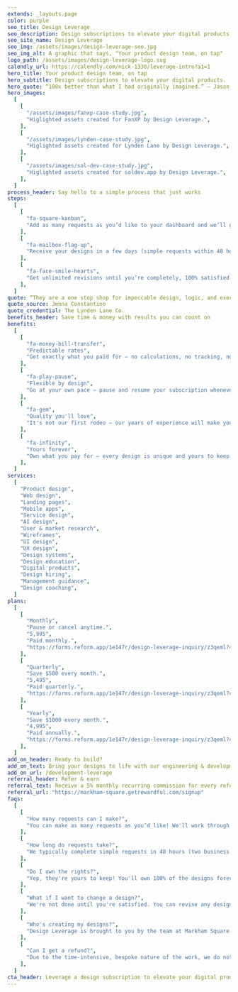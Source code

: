 ```yaml
---
extends: _layouts.page
color: purple
seo_title: Design Leverage
seo_description: Design subscriptions to elevate your digital products.
seo_site_name: Design Leverage
seo_img: /assets/images/design-leverage-seo.jpg
seo_img_alt: A graphic that says, "Your product design team, on tap"
logo_path: /assets/images/design-leverage-logo.svg
calendly_url: https://calendly.com/nick-1330/leverage-intro?a1=1
hero_title: Your product design team, on tap
hero_subtitle: Design subscriptions to elevate your digital products.
hero_quote: “100x better than what I had originally imagined.” – Jason Chen
hero_images:
  [
    [
      "/assets/images/fanxp-case-study.jpg",
      "Higlighted assets created for FanXP by Design Leverage.",
    ],
    [
      "/assets/images/lynden-case-study.jpg",
      "Higlighted assets created for Lynden Lane by Design Leverage.",
    ],
    [
      "/assets/images/sol-dev-case-study.jpg",
      "Higlighted assets created for soldev.app by Design Leverage.",
    ],
  ]
process_header: Say hello to a simple process that just works
steps:
  [
    [
      "fa-square-kanban",
      "Add as many requests as you’d like to your dashboard and we’ll get to work.",
    ],
    [
      "fa-mailbox-flag-up",
      "Receive your designs in a few days (simple requests within 48 hours from Monday to Friday).",
    ],
    [
      "fa-face-smile-hearts",
      "Get unlimited revisions until you’re completely, 100% satisfied with the results.",
    ],
  ]
quote: “They are a one stop shop for impeccable design, logic, and execution.”
quote_source: Jenna Constantino
quote_credential: The Lynden Lane Co.
benefits_header: Save time & money with results you can count on
benefits:
  [
    [
      "fa-money-bill-transfer",
      "Predictable rates",
      "Get exactly what you paid for – no calculations, no tracking, no surprises.",
    ],
    [
      "fa-play-pause",
      "Flexible by design",
      "Go at your own pace – pause and resume your subscription whenever.",
    ],
    [
      "fa-gem",
      "Quality you'll love",
      "It's not our first rodeo – our years of experience will make your designs shine.",
    ],
    [
      "fa-infinity",
      "Yours forever",
      "Own what you pay for – every design is unique and yours to keep.",
    ],
  ]
services:
  [
    "Product design",
    "Web design",
    "Landing pages",
    "Mobile apps",
    "Service design",
    "AI design",
    "User & market research",
    "Wireframes",
    "UI design",
    "UX design",
    "Design systems",
    "Design education",
    "Digital products",
    "Design hiring",
    "Management guidance",
    "Design coaching",
  ]
plans:
  [
    [
      "Monthly",
      "Pause or cancel anytime.",
      "5,995",
      "Paid monthly.",
      "https://forms.reform.app/1e147r/design-leverage-inquiry/z3qeml?47bdd25f-e200-4f2b-bdb6-44e8ca820633=Monthly%20($5,995/month)",
    ],
    [
      "Quarterly",
      "Save $500 every month.",
      "5,495",
      "Paid quarterly.",
      "https://forms.reform.app/1e147r/design-leverage-inquiry/z3qeml?47bdd25f-e200-4f2b-bdb6-44e8ca820633=Quarterly%20($5,495/month)",
    ],
    [
      "Yearly",
      "Save $1000 every month.",
      "4,995",
      "Paid annually.",
      "https://forms.reform.app/1e147r/design-leverage-inquiry/z3qeml?47bdd25f-e200-4f2b-bdb6-44e8ca820633=Yearly%20($4,995/month)",
    ],
  ]
add_on_header: Ready to build?
add_on_text: Bring your designs to life with our engineering & development subscriptions.
add_on_url: /development-leverage
referral_header: Refer & earn
referral_text: Receive a 5% monthly recurring commission for every referral you make.
referral_url: "https://markham-square.getrewardful.com/signup"
faqs:
  [
    [
      "How many requests can I make?",
      "You can make as many requests as you’d like! We'll work through them one by one based on the priority you set. You can always change your priorities at any time.",
    ],
    [
      "How long do requests take?",
      "We typically complete simple requests in 48 hours (two business days). Larger, more complicated requests take longer. We provide estimates for each request, so you'll have a clear understanding of the timeline.",
    ],
    [
      "Do I own the rights?",
      "Yep, they're yours to keep! You'll own 100% of the designs forever.",
    ],
    [
      "What if I want to change a design?",
      "We're not done until you're satisfied. You can revise any design as many times as you'd like.",
    ],
    [
      "Who's creating my designs?",
      "Design Leverage is brought to you by the team at Markham Square. Our highly skilled & experienced designers will take of your needs.",
    ],
    [
      "Can I get a refund?",
      "Due to the time-intensive, bespoke nature of the work, we do not offer refunds. If you're on the fence, we recommend trying a monthly plan to see if we're a fit for your needs.",
    ],
  ]
cta_header: Leverage a design subscription to elevate your digital product
---
```

